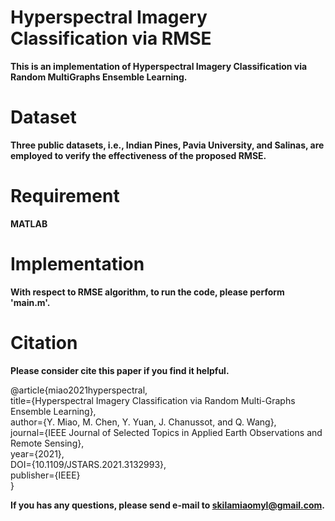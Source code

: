 # Hyperspectral Imagery Classification via RMSE
**This is an implementation of Hyperspectral Imagery Classification via Random MultiGraphs Ensemble Learning.**
# Dataset
**Three public datasets, i.e., Indian Pines, Pavia University, and Salinas, are employed to verify the effectiveness of the proposed RMSE.**
# Requirement
**MATLAB**
# Implementation
**With respect to RMSE algorithm, to run the code, please perform 'main.m'.**
# Citation
**Please consider cite this paper if you find it helpful.**

@article{miao2021hyperspectral,\
  title={Hyperspectral Imagery Classification via Random Multi-Graphs Ensemble Learning},\
  author={Y. Miao, M. Chen, Y. Yuan, J. Chanussot, and Q. Wang},\
  journal={IEEE Journal of Selected Topics in Applied Earth Observations and Remote Sensing},\
  year={2021},\
  DOI={10.1109/JSTARS.2021.3132993},\
  publisher={IEEE}\
}

**If you has any questions, please send e-mail to skilamiaomyl@gmail.com.**
